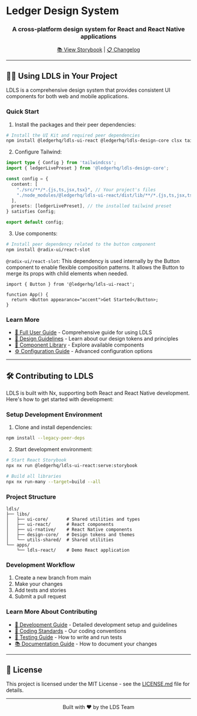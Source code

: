 # Ledger Design System

<h3 align="center">A cross-platform design system for React and React Native applications</h3>

<p align="center">
  <a href="https://ldls.vercel.app" target="_blank">📚 View Storybook</a> |
  <a href="https://github.com/LedgerHQ/ldls/releases">📋 Changelog</a>
</p>

---

## 👩‍💻 Using LDLS in Your Project

LDLS is a comprehensive design system that provides consistent UI components for both web and mobile applications.

### Quick Start

1. Install the packages and their peer dependencies:

```bash
# Install the UI Kit and required peer dependencies
npm install @ledgerhq/ldls-ui-react @ledgerhq/ldls-design-core clsx tailwind-merge class-variance-authority
```

2. Configure Tailwind:

```typescript
import type { Config } from 'tailwindcss';
import { ledgerLivePreset } from '@ledgerhq/ldls-design-core';

const config = {
  content: [
    "./src/**/*.{js,ts,jsx,tsx}", // Your project's files
    "./node_modules/@ledgerhq/ldls-ui-react/dist/lib/**/*.{js,ts,jsx,tsx}" // Ledger UI Kit components
  ],
  presets: [ledgerLivePreset], // the installed tailwind preset
} satisfies Config;

export default config;
```

3. Use components:

```bash
# Install peer dependency related to the button component
npm install @radix-ui/react-slot
```

`@radix-ui/react-slot`: This dependency is used internally by the Button component to enable flexible composition patterns. It allows the Button to merge its props with child elements when needed.

```tsx
import { Button } from '@ledgerhq/ldls-ui-react';

function App() {
  return <Button appearance="accent">Get Started</Button>;
}
```

### Learn More

- [📖 Full User Guide](./USER_GUIDE.md) - Comprehensive guide for using LDLS
- [🎨 Design Guidelines](./USER_GUIDE.md#design-tokens) - Learn about our design tokens and principles
- [🧩 Component Library](https://your-storybook-url.com) - Explore available components
- [⚙️ Configuration Guide](./USER_GUIDE.md#configuration) - Advanced configuration options

---

## 🛠 Contributing to LDLS

LDLS is built with Nx, supporting both React and React Native development. Here's how to get started with development:

### Setup Development Environment

1. Clone and install dependencies:

```bash
npm install --legacy-peer-deps
```

2. Start development environment:

```bash
# Start React Storybook
npx nx run @ledgerhq/ldls-ui-react:serve:storybook

# Build all libraries
npx nx run-many --target=build --all
```

### Project Structure

```
ldls/
├── libs/
│   ├── ui-core/       # Shared utilities and types
│   ├── ui-react/      # React components
│   ├── ui-rnative/    # React Native components
│   ├── design-core/   # Design tokens and themes
│   └── utils-shared/  # Shared utilities
└── apps/
    └── ldls-react/    # Demo React application
```

### Development Workflow

1. Create a new branch from main
2. Make your changes
3. Add tests and stories
4. Submit a pull request

### Learn More About Contributing

- [🔧 Development Guide](./CONTRIBUTING.md) - Detailed development setup and guidelines
- [📝 Coding Standards](./CONTRIBUTING.md#coding-standards) - Our coding conventions
- [🧪 Testing Guide](./CONTRIBUTING.md#testing) - How to write and run tests
- [📚 Documentation Guide](./CONTRIBUTING.md#documentation) - How to document your changes

---

## 📄 License

This project is licensed under the MIT License - see the [LICENSE.md](./LICENSE.md) file for details.

---

<p align="center">
  Built with ❤️ by the LDS Team
</p>
